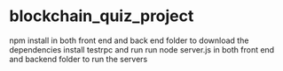 # blockchain_quiz_project

npm install in both front end and back end folder to download the dependencies
install  testrpc and run 
run node server.js in both front end and backend folder to run the servers
